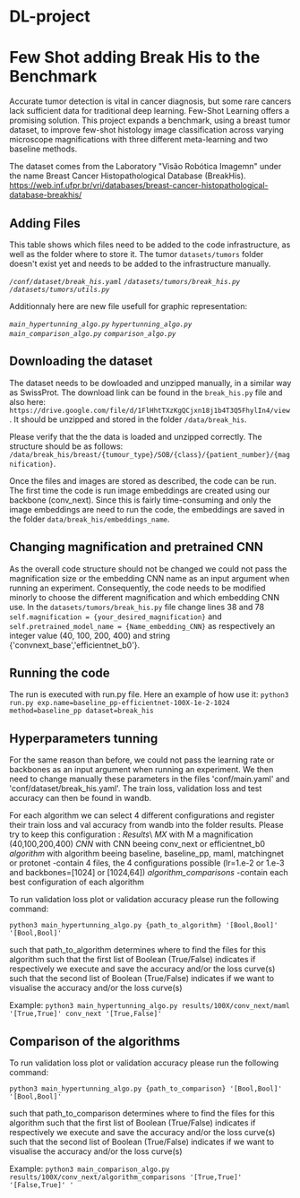 # DL-project
# Few Shot adding Break His to the Benchmark
Accurate tumor detection is vital in cancer diagnosis, but some rare cancers lack sufficient data for traditional deep learning. Few-Shot Learning offers a promising solution. This project expands a benchmark, using a breast tumor dataset, to improve few-shot histology image classification across varying microscope magnifications with three different meta-learning and two baseline methods. 

The dataset comes from the Laboratory "Visão Robótica Imagemn" under the name Breast Cancer Histopathological Database (BreakHis).
https://web.inf.ufpr.br/vri/databases/breast-cancer-histopathological-database-breakhis/

## Adding Files

This table shows which files need to be added to the code infrastructure, as well as the folder where to store it. The tumor `datasets/tumors` folder doesn't exist yet and needs to be added to the infrastructure manually.

*`/conf/dataset/break_his.yaml`*
*`/datasets/tumors/break_his.py`* 
*`/datasets/tumors/utils.py`* 

Additionnaly here are new file usefull for graphic representation:

*`main_hypertunning_algo.py`*
*`hypertunning_algo.py`*     
*`main_comparison_algo.py`*
*`comparison_algo.py`*


## Downloading the dataset


The dataset needs to be dowloaded and unzipped manually, in a similar way as SwissProt. The download link can be found in the `break_his.py` file and also here: `https://drive.google.com/file/d/1FlHhtTXzKgQCjxn18j1b4T3Q5FhylIn4/view`. It should be unzipped and stored in the folder `/data/break_his`.

Please verify that the the data is loaded and unzipped correctly. The structure should be as follows:
`/data/break_his/breast/{tumour_type}/SOB/{class}/{patient_number}/{magnification}`.

Once the files and images are stored as described, the code can be run. The first time the code is run image embeddings are created using our backbone (conv_next). Since this is fairly time-consuming and only the image embeddings are need to run the code, the embeddings are saved in the folder `data/break_his/embeddings_name`.

## Changing magnification and pretrained CNN

As the overall code structure should not be changed we could not pass the magnification size or the embedding CNN name as an input argument when running an experiment. Consequently, the code needs to be modified minorly to choose the different magnification and which embedding CNN use. In the `datasets/tumors/break_his.py` file change lines 38 and 78 `self.magnification = {your_desired_magnification}` and `self.pretrained_model_name = {Name_embedding_CNN}` as respectively an integer value (40, 100, 200, 400) and string {'convnext_base','efficientnet_b0'}. 

## Running the code
The run is executed with run.py file. Here an example of how use it:
`python3 run.py exp.name=baseline_pp-efficientnet-100X-1e-2-1024 method=baseline_pp dataset=break_his`

## Hyperparameters tunning

For the same reason than before, we could not pass the learning rate or backbones as an input argument when running an experiment. We then need to change manually these parameters in the files 'conf/main.yaml' and 'conf/dataset/break_his.yaml'. The train loss, validation loss and test accuracy can then be found in wandb.

For each algorithm we can select 4 different configurations and register their train loss and val accuracy from wandb into the folder results. Please try to keep this configuration :
*Results*\\
    *MX* with M a magnification (40,100,200,400)
        *CNN* with CNN beeing conv_next or efficientnet_b0
            *algorithm* with algorithm beeing baseline, baseline_pp, maml, matchingnet or protonet
                -contain 4 files, the 4 configurations possible (lr=1.e-2 or 1.e-3 and backbones=[1024] or [1024,64])
            *algorithm_comparisons* 
                -contain each best configuration of each algorithm

To run validation loss plot or validation accuracy please run the following command:

`python3 main_hypertunning_algo.py {path_to_algorithm} '[Bool,Bool]' '[Bool,Bool]'`

such that path_to_algorithm determines where to find the files for this algorithm
such that the first list of Boolean (True/False) indicates if respectively we execute and save the accuracy and/or the loss curve(s)
such that the second list of Boolean (True/False) indicates if we want to visualise the accuracy and/or the loss curve(s)

Example: `python3 main_hypertunning_algo.py results/100X/conv_next/maml '[True,True]' conv_next '[True,False]'`

## Comparison of the algorithms
To run validation loss plot or validation accuracy please run the following command:

`python3 main_hypertunning_algo.py {path_to_comparison} '[Bool,Bool]' '[Bool,Bool]'`

such that path_to_comparison determines where to find the files for this algorithm
such that the first list of Boolean (True/False) indicates if respectively we execute and save the accuracy and/or the loss curve(s)
such that the second list of Boolean (True/False) indicates if we want to visualise the accuracy and/or the loss curve(s)

Example: `python3 main_comparison_algo.py results/100X/conv_next/algorithm_comparisons '[True,True]' '[False,True]' '`
